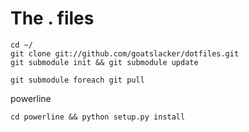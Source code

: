 # The . files

    cd ~/
    git clone git://github.com/goatslacker/dotfiles.git
    git submodule init && git submodule update

    git submodule foreach git pull


powerline

    cd powerline && python setup.py install
